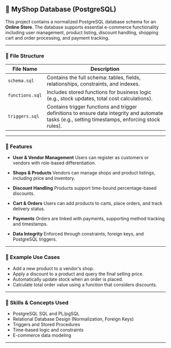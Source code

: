 ## 🛒 MyShop Database (PostgreSQL)

This project contains a normalized PostgreSQL database schema for an **Online Store**. The database supports essential e-commerce functionality including user management, product listing, discount handling, shopping cart and order processing, and payment tracking.

---

### 📁 File Structure

| File Name       | Description                                                                                                                                       |
| --------------- | ------------------------------------------------------------------------------------------------------------------------------------------------- |
| `schema.sql`    | Contains the full schema: tables, fields, relationships, constraints, and indexes.                                                                |
| `functions.sql` | Includes stored functions for business logic (e.g., stock updates, total cost calculations).                                                      |
| `triggers.sql`  | Contains trigger functions and trigger definitions to ensure data integrity and automate tasks (e.g., setting timestamps, enforcing stock rules). |

---

### 🧩 Features

* **User & Vendor Management**
  Users can register as customers or vendors with role-based differentiation.

* **Shops & Products**
  Vendors can manage shops and product listings, including price and inventory.

* **Discount Handling**
  Products support time-bound percentage-based discounts.

* **Cart & Orders**
  Users can add products to carts, place orders, and track delivery status.

* **Payments**
  Orders are linked with payments, supporting method tracking and timestamps.

* **Data Integrity**
  Enforced through constraints, foreign keys, and PostgreSQL triggers.

---

### 🧪 Example Use Cases

* Add a new product to a vendor’s shop.
* Apply a discount to a product and query the final selling price.
* Automatically update stock when an order is placed.
* Calculate total order value using a function that considers discounts.

---

### 🧠 Skills & Concepts Used

* PostgreSQL SQL and PL/pgSQL
* Relational Database Design (Normalization, Foreign Keys)
* Triggers and Stored Procedures
* Time-based logic and constraints
* E-commerce data modeling

---
